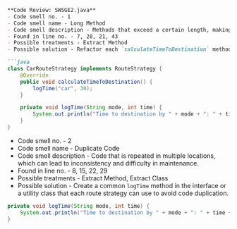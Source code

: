 ```markdown
**Code Review: SWSGE2.java**
- Code smell no. - 1
- Code smell name - Long Method
- Code smell description - Methods that exceed a certain length, making them harder to read and maintain.
- Found in line no. - 7, 28, 21, 43
- Possible treatments - Extract Method
- Possible solution - Refactor each `calculateTimeToDestination` method to extract the logging functionality into a separate method.

```java
class CarRouteStrategy implements RouteStrategy {
    @Override
    public void calculateTimeToDestination() {
        logTime("car", 30);
    }

    private void logTime(String mode, int time) {
        System.out.println("Time to destination by " + mode + ": " + time + " minutes");
    }
}
```

- Code smell no. - 2
- Code smell name - Duplicate Code
- Code smell description - Code that is repeated in multiple locations, which can lead to inconsistency and difficulty in maintenance.
- Found in line no. - 8, 15, 22, 29
- Possible treatments - Extract Method, Extract Class
- Possible solution - Create a common `logTime` method in the interface or a utility class that each route strategy can use to avoid code duplication.

```java
private void logTime(String mode, int time) {
    System.out.println("Time to destination by " + mode + ": " + time + " minutes");
}
```
```